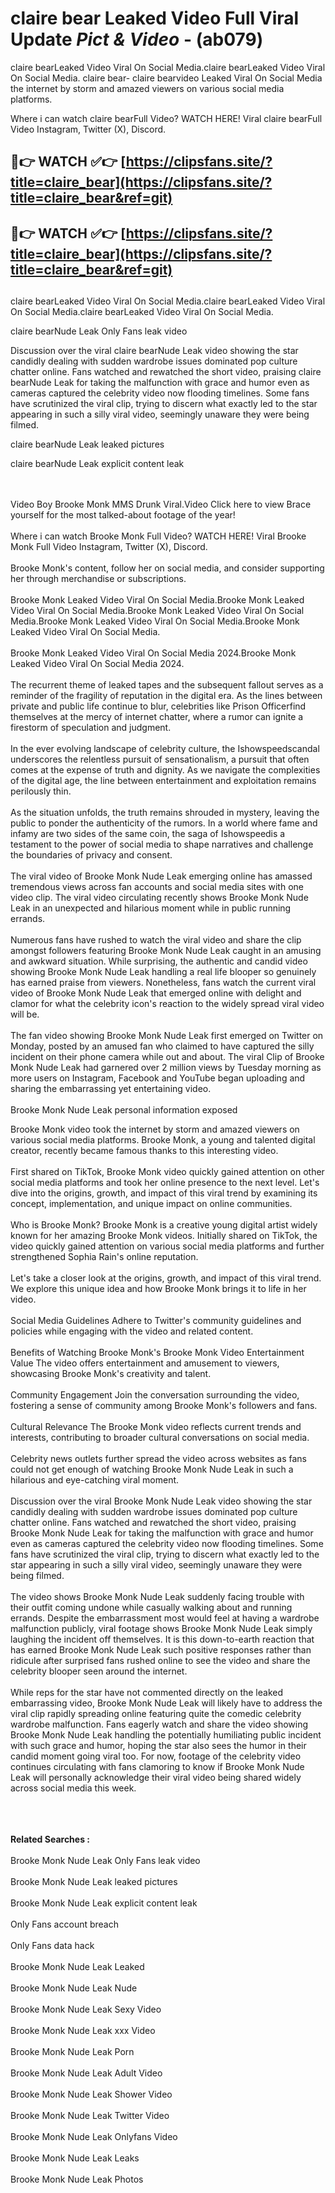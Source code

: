# claire bear Leaked Video Full Viral Update *Pict & Video* - (ab079)

claire bearLeaked Video Viral On Social Media.claire bearLeaked Video Viral On Social Media.
claire bear- claire bearvideo Leaked Viral On Social Media the internet by storm and amazed viewers on various social media platforms.

Where i can watch claire bearFull Video? WATCH HERE! Viral claire bearFull Video Instagram, Twitter (X), Discord.

## 🔴👉 WATCH ✅👉 [https://clipsfans.site/?title=claire_bear](https://clipsfans.site/?title=claire_bear&ref=git)


## 🔴👉 WATCH ✅👉 [https://clipsfans.site/?title=claire_bear](https://clipsfans.site/?title=claire_bear&ref=git)
##


claire bearLeaked Video Viral On Social Media.claire bearLeaked Video Viral On Social Media.claire bearLeaked Video Viral On Social Media.

claire bearNude Leak Only Fans leak video


Discussion over the viral claire bearNude Leak video showing the star candidly dealing with sudden wardrobe issues dominated pop culture chatter online. Fans watched and rewatched the short video, praising claire bearNude Leak for taking the malfunction with grace and humor even as cameras captured the celebrity video now flooding timelines. Some fans have scrutinized the viral clip, trying to discern what exactly led to the star appearing in such a silly viral video, seemingly unaware they were being filmed.


claire bearNude Leak leaked pictures

claire bearNude Leak explicit content leak

  <br>

  <br>
Video Boy Brooke Monk MMS Drunk Viral.Video Click here to view Brace yourself for the most talked-about footage of the year!
<br><br>
Where i can watch Brooke Monk Full Video? WATCH HERE! Viral Brooke Monk Full Video Instagram, Twitter (X), Discord.
<br><br>
Brooke Monk's content, follow her on social media, and consider supporting her through merchandise or subscriptions.
<br><br>
Brooke Monk Leaked Video Viral On Social Media.Brooke Monk Leaked Video Viral On Social Media.Brooke Monk Leaked Video Viral On Social Media.Brooke Monk Leaked Video Viral On Social Media.Brooke Monk Leaked Video Viral On Social Media.
<br><br>
Brooke Monk Leaked Video Viral On Social Media 2024.Brooke Monk Leaked Video Viral On Social Media 2024.
<br><br>
The recurrent theme of leaked tapes and the subsequent fallout serves as a reminder of the fragility of reputation in the digital era. As the lines between private and public life continue to blur, celebrities like Prison Officerfind themselves at the mercy of internet chatter, where a rumor can ignite a firestorm of speculation and judgment.
<br><br>
In the ever evolving landscape of celebrity culture, the Ishowspeedscandal underscores the relentless pursuit of sensationalism, a pursuit that often comes at the expense of truth and dignity. As we navigate the complexities of the digital age, the line between entertainment and exploitation remains perilously thin.
<br><br>
As the situation unfolds, the truth remains shrouded in mystery, leaving the public to ponder the authenticity of the rumors. In a world where fame and infamy are two sides of the same coin, the saga of Ishowspeedis a testament to the power of social media to shape narratives and challenge the boundaries of privacy and consent.
<br><br>
The viral video of Brooke Monk Nude Leak emerging online has amassed tremendous views across fan accounts and social media sites with one video clip. The viral video circulating recently shows Brooke Monk Nude Leak in an unexpected and hilarious moment while in public running errands.
<br><br>
Numerous fans have rushed to watch the viral video and share the clip amongst followers featuring Brooke Monk Nude Leak caught in an amusing and awkward situation. While surprising, the authentic and candid video showing Brooke Monk Nude Leak handling a real life blooper so genuinely has earned praise from viewers. Nonetheless, fans watch the current viral video of Brooke Monk Nude Leak that emerged online with delight and clamor for what the celebrity icon's reaction to the widely spread viral video will be.
<br><br>
The fan video showing Brooke Monk Nude Leak first emerged on Twitter on Monday, posted by an amused fan who claimed to have captured the silly incident on their phone camera while out and about. The viral Clip of Brooke Monk Nude Leak had garnered over 2 million views by Tuesday morning as more users on Instagram, Facebook and YouTube began uploading and sharing the embarrassing yet entertaining video.
<br><br>
Brooke Monk Nude Leak personal information exposed

Brooke Monk video took the internet by storm and amazed viewers on various social media platforms. Brooke Monk, a young and talented digital creator, recently became famous thanks to this interesting video.
<br><br>
First shared on TikTok, Brooke Monk video quickly gained attention on other social media platforms and took her online presence to the next level. Let's dive into the origins, growth, and impact of this viral trend by examining its concept, implementation, and unique impact on online communities.
<br><br>
Who is Brooke Monk? Brooke Monk is a creative young digital artist widely known for her amazing Brooke Monk videos. Initially shared on TikTok, the video quickly gained attention on various social media platforms and further strengthened Sophia Rain's online reputation.
<br><br>
Let's take a closer look at the origins, growth, and impact of this viral trend. We explore this unique idea and how Brooke Monk brings it to life in her video.
<br><br>
Social Media Guidelines Adhere to Twitter's community guidelines and policies while engaging with the video and related content.
<br><br>
Benefits of Watching Brooke Monk's Brooke Monk Video Entertainment Value The video offers entertainment and amusement to viewers, showcasing Brooke Monk's creativity and talent.
<br><br>
Community Engagement Join the conversation surrounding the video, fostering a sense of community among Brooke Monk's followers and fans.
<br><br>
Cultural Relevance The Brooke Monk video reflects current trends and interests, contributing to broader cultural conversations on social media.
<br><br>
Celebrity news outlets further spread the video across websites as fans could not get enough of watching Brooke Monk Nude Leak in such a hilarious and eye-catching viral moment.
<br><br>
Discussion over the viral Brooke Monk Nude Leak video showing the star candidly dealing with sudden wardrobe issues dominated pop culture chatter online. Fans watched and rewatched the short video, praising Brooke Monk Nude Leak for taking the malfunction with grace and humor even as cameras captured the celebrity video now flooding timelines. Some fans have scrutinized the viral clip, trying to discern what exactly led to the star appearing in such a silly viral video, seemingly unaware they were being filmed.
<br><br>
The video shows Brooke Monk Nude Leak suddenly facing trouble with their outfit coming undone while casually walking about and running errands. Despite the embarrassment most would feel at having a wardrobe malfunction publicly, viral footage shows Brooke Monk Nude Leak simply laughing the incident off themselves. It is this down-to-earth reaction that has earned Brooke Monk Nude Leak such positive responses rather than ridicule after surprised fans rushed online to see the video and share the celebrity blooper seen around the internet.
<br><br>
While reps for the star have not commented directly on the leaked embarrassing video, Brooke Monk Nude Leak will likely have to address the viral clip rapidly spreading online featuring quite the comedic celebrity wardrobe malfunction. Fans eagerly watch and share the video showing Brooke Monk Nude Leak handling the potentially humiliating public incident with such grace and humor, hoping the star also sees the humor in their candid moment going viral too. For now, footage of the celebrity video continues circulating with fans clamoring to know if Brooke Monk Nude Leak will personally acknowledge their viral video being shared widely across social media this week.
<br><br>

<br><br>
<strong>Related Searches :</strong>
<br><br>
Brooke Monk Nude Leak Only Fans leak video
<br><br>
Brooke Monk Nude Leak leaked pictures
<br><br>
Brooke Monk Nude Leak explicit content leak
<br><br>
Only Fans account breach
<br><br>
Only Fans data hack
<br><br>
Brooke Monk Nude Leak Leaked
<br><br>
Brooke Monk Nude Leak Nude
<br><br>
Brooke Monk Nude Leak Sexy Video
<br><br>
Brooke Monk Nude Leak xxx Video
<br><br>
Brooke Monk Nude Leak Porn
<br><br>
Brooke Monk Nude Leak Adult Video
<br><br>
Brooke Monk Nude Leak Shower Video
<br><br>
Brooke Monk Nude Leak Twitter Video
<br><br>
Brooke Monk Nude Leak Onlyfans Video
<br><br>
Brooke Monk Nude Leak Leaks
<br><br>
Brooke Monk Nude Leak Photos